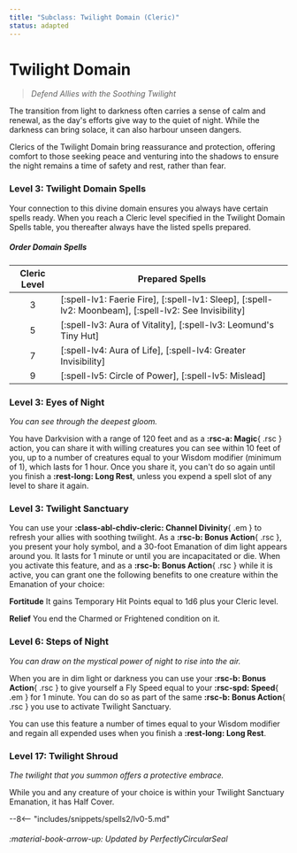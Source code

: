 ```yaml
---
title: "Subclass: Twilight Domain (Cleric)"
status: adapted
---
```


<p style="display:none">
Defend Allies with the Soothing Twilight
</p>

# Twilight Domain

> *Defend Allies with the Soothing Twilight*

The transition from light to darkness often carries a sense of calm and renewal, as the day's efforts give way to the quiet of night. While the darkness can bring solace, it can also harbour unseen dangers.

Clerics of the Twilight Domain bring reassurance and protection, offering comfort to those seeking peace and venturing into the shadows to ensure the night remains a time of safety and rest, rather than fear.

### Level 3: Twilight Domain Spells

Your connection to this divine domain ensures you always have certain spells ready. When you reach a Cleric level specified in the Twilight Domain Spells table, you thereafter always have the listed spells prepared.

##### Order Domain Spells

| Cleric Level | Prepared Spells |
| :-: | --- |
| 3 | [:spell-lv1: Faerie Fire], [:spell-lv1: Sleep], [:spell-lv2: Moonbeam], [:spell-lv2: See Invisibility] |
| 5 | [:spell-lv3: Aura of Vitality], [:spell-lv3: Leomund's Tiny Hut] |
| 7 | [:spell-lv4: Aura of Life], [:spell-lv4: Greater Invisibility] |
| 9 | [:spell-lv5: Circle of Power], [:spell-lv5: Mislead] |

### Level 3: Eyes of Night

*You can see through the deepest gloom.* 

You have Darkvision with a range of 120 feet and as a **:rsc-a: Magic**{ .rsc } action, you can share it with willing creatures you can see within 10 feet of you, up to a number of creatures equal to your Wisdom modifier (minimum of 1), which lasts for 1 hour. Once you share it, you can't do so again until you finish a **:rest-long: Long Rest**, unless you expend a spell slot of any level to share it again.

### Level 3: Twilight Sanctuary

You can use your **:class-abl-chdiv-cleric: Channel Divinity**{ .em } to refresh your allies with soothing twilight. As a **:rsc-b: Bonus Action**{ .rsc }, you present your holy symbol, and a 30-foot Emanation of dim light appears around you. It lasts for 1 minute or until you are incapacitated or die. When you activate this feature, and as a **:rsc-b: Bonus Action**{ .rsc } while it is active, you can grant one the following benefits to one creature within the Emanation of your choice:

**Fortitude**  It gains Temporary Hit Points equal to 1d6 plus your Cleric level.

**Relief**  You end the Charmed or Frightened condition on it.

### Level 6: Steps of Night

*You can draw on the mystical power of night to rise into the air.* 

When you are in dim light or darkness you can use your **:rsc-b: Bonus Action**{ .rsc } to give yourself a Fly Speed equal to your **:rsc-spd: Speed**{ .em } for 1 minute. You can do so as part of the same **:rsc-b: Bonus Action**{ .rsc } you use to activate Twilight Sanctuary.

You can use this feature a number of times equal to your Wisdom modifier and regain all expended uses when you finish a **:rest-long: Long Rest**.

### Level 17: Twilight Shroud

*The twilight that you summon offers a protective embrace.*

While you and any creature of your choice is within your Twilight Sanctuary Emanation, it has Half Cover.

--8<-- "includes/snippets/spells2/lv0-5.md"

###### :material-book-arrow-up: Updated by *PerfectlyCircularSeal* 
